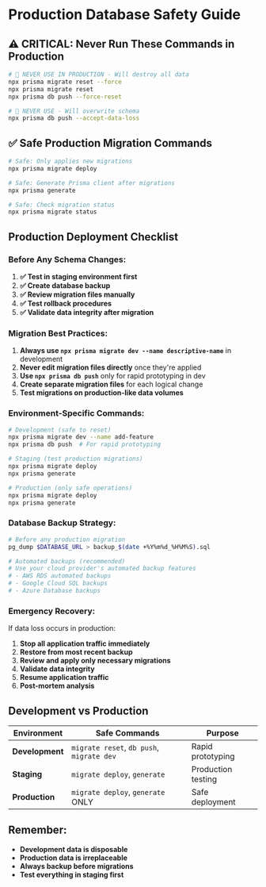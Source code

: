 # Production Database Safety Guide

## ⚠️ CRITICAL: Never Run These Commands in Production

```bash
# 🚨 NEVER USE IN PRODUCTION - Will destroy all data
npx prisma migrate reset --force
npx prisma migrate reset
npx prisma db push --force-reset

# 🚨 NEVER USE - Will overwrite schema
npx prisma db push --accept-data-loss
```

## ✅ Safe Production Migration Commands

```bash
# Safe: Only applies new migrations
npx prisma migrate deploy

# Safe: Generate Prisma client after migrations
npx prisma generate

# Safe: Check migration status
npx prisma migrate status
```

## Production Deployment Checklist

### Before Any Schema Changes:

1. **✅ Test in staging environment first**
2. **✅ Create database backup**
3. **✅ Review migration files manually**
4. **✅ Test rollback procedures**
5. **✅ Validate data integrity after migration**

### Migration Best Practices:

1. **Always use `npx prisma migrate dev --name descriptive-name`** in development
2. **Never edit migration files directly** once they're applied
3. **Use `npx prisma db push`** only for rapid prototyping in dev
4. **Create separate migration files** for each logical change
5. **Test migrations on production-like data volumes**

### Environment-Specific Commands:

```bash
# Development (safe to reset)
npx prisma migrate dev --name add-feature
npx prisma db push  # For rapid prototyping

# Staging (test production migrations)
npx prisma migrate deploy
npx prisma generate

# Production (only safe operations)
npx prisma migrate deploy
npx prisma generate
```

### Database Backup Strategy:

```bash
# Before any production migration
pg_dump $DATABASE_URL > backup_$(date +%Y%m%d_%H%M%S).sql

# Automated backups (recommended)
# Use your cloud provider's automated backup features
# - AWS RDS automated backups
# - Google Cloud SQL backups  
# - Azure Database backups
```

### Emergency Recovery:

If data loss occurs in production:

1. **Stop all application traffic immediately**
2. **Restore from most recent backup**
3. **Review and apply only necessary migrations**
4. **Validate data integrity**
5. **Resume application traffic**
6. **Post-mortem analysis**

## Development vs Production

| Environment | Safe Commands | Purpose |
|------------|---------------|---------|
| **Development** | `migrate reset`, `db push`, `migrate dev` | Rapid prototyping |
| **Staging** | `migrate deploy`, `generate` | Production testing |
| **Production** | `migrate deploy`, `generate` ONLY | Safe deployment |

## Remember:
- **Development data is disposable**
- **Production data is irreplaceable**
- **Always backup before migrations**
- **Test everything in staging first** 